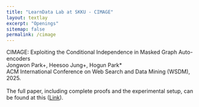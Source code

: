```yaml
---
title: "LearnData Lab at SKKU - CIMAGE"
layout: textlay
excerpt: "Openings"
sitemap: false
permalink: /cimage
---
```



CIMAGE: Exploiting the Conditional Independence in Masked Graph Auto-encoders<br />
Jongwon Park+, Heesoo Jung+, Hogun Park*<br />
ACM International Conference on Web Search and Data Mining (WSDM), 2025.<br />
<br />
The full paper, including complete proofs and the experimental setup, can be found at this ([Link](https://arxiv.org/abs/2503.07852)).

<br />



<!-- 
<figure>
<img src="{{ site.url }}{{ site.baseurl }}/images/picpic/Gallery/DSC_0696.jpg" width="95%">
</figure> -->
